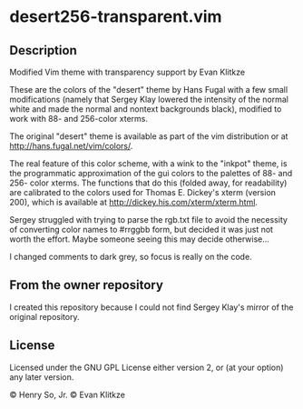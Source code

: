 desert256-transparent.vim
=========================

## Description

Modified Vim theme with transparency support by Evan Klitkze

These are the colors of the "desert" theme by Hans Fugal with a few small
modifications (namely that Sergey Klay lowered the intensity of the normal
white and made the normal and nontext backgrounds black), modified to work with
88- and 256-color xterms.

The original "desert" theme is available as part of the vim distribution or
at http://hans.fugal.net/vim/colors/.

The real feature of this color scheme, with a wink to the "inkpot" theme, is
the programmatic approximation of the gui colors to the palettes of 88- and
256- color xterms.  The functions that do this (folded away, for
readability) are calibrated to the colors used for Thomas E. Dickey's xterm
(version 200), which is available at http://dickey.his.com/xterm/xterm.html.

Sergey struggled with trying to parse the rgb.txt file to avoid the necessity
of converting color names to #rrggbb form, but decided it was just not worth
the effort.  Maybe someone seeing this may decide otherwise...

I changed comments to dark grey, so focus is really on the code.

## From the owner repository

I created this repository because I could not find Sergey Klay's mirror of the
original repository.

## License

Licensed under the GNU GPL License either version 2, or (at your option) any
later version.

© Henry So, Jr.
© Evan Klitkze
